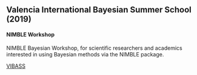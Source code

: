 ## Valencia International Bayesian Summer School (2019)

#### NIMBLE Workshop

NIMBLE Bayesian Workshop, for scientific researchers and academics interested in using Bayesian methods via the NIMBLE package.

[VIBASS](http://vabar.es/)